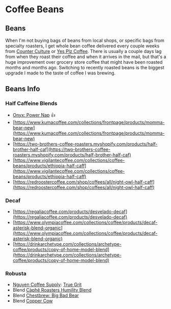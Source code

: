 # Coffee Beans

## Beans

When I'm not buying bags of beans from local shops, or specific bags from specialty roasters, I get whole bean coffee delivered every couple weeks from [Counter Culture](https://counterculturecoffee.com/) or [Yes Plz Coffee](https://www.yesplz.coffee/). There is usually a couple days lag from when they roast their coffee and when it arrives in the mail, but that's a huge improvement over grocery store coffee that might have been roasted months and months ago. Switching to recently roasted beans is the biggest upgrade I made to the taste of coffee I was brewing.

## Beans Info

### Half Caffeine Blends

* [Onyx: Power Nap](https://onyxcoffeelab.com/products/power-nap) 👍
* [https://www.kumacoffee.com/collections/frontpage/products/momma-bear-new](https://www.kumacoffee.com/collections/frontpage/products/momma-bear-new)
* [https://two-brothers-coffee-roasters.myshopify.com/products/half-brother-half-caf](https://two-brothers-coffee-roasters.myshopify.com/products/half-brother-half-caf)
* [https://www.vigilantecoffee.com/collections/coffee-beans/products/ethiopia-half-caff](https://www.vigilantecoffee.com/collections/coffee-beans/products/ethiopia-half-caff)
* [https://redroostercoffee.com/shop/coffees/all/night-owl-half-caff](https://redroostercoffee.com/shop/coffees/all/night-owl-half-caff)

### Decaf

* [https://regaliacoffee.com/products/desvelado-decaf](https://regaliacoffee.com/products/desvelado-decaf)
* [https://www.olympiacoffee.com/collections/coffee/products/decaf-asterisk-blend-organic](https://www.olympiacoffee.com/collections/coffee/products/decaf-asterisk-blend-organic)
* [https://drinkarchetype.com/collections/archetype-coffee/products/copy-of-home-model-blend](https://drinkarchetype.com/collections/archetype-coffee/products/copy-of-home-model-blend)

### Robusta

* [Nguyen Coffee Supply](https://nguyencoffeesupply.com/collections/vendors?q=Nguyen%20Coffee%20Supply): [True Grit](https://nguyencoffeesupply.com/collections/vietnamese-coffee-collection/products/grit-100-peaberry-robusta)
* Blend [Càphê Roasters Humility Blend](https://www.capheroasters.com/shop/ij4u6iafwh5go9jivx5wa0q8qztyr6)
* Blend [Chestbrew: Big Bad Bear](https://chestbrew.com/product/big-bad-bear/)
* Blend [Copper Cow](https://coppercowcoffee.com/collections/coffee/products/whole-bean-dark-roast-8-oz-copper-cow-coffee)




